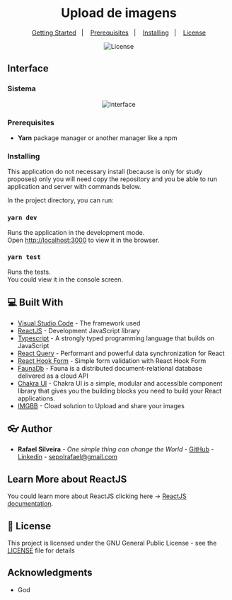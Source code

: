 <h1 align="center">Upload de imagens</h1>

<p align="center">
  <a href="#wrench-getting-started">Getting Started</a>&nbsp;&nbsp;&nbsp;|&nbsp;&nbsp;&nbsp;
  <a href="#prerequisites">Prerequisites</a>&nbsp;&nbsp;&nbsp;|&nbsp;&nbsp;&nbsp;
  <a href="#installing">Installing</a>&nbsp;&nbsp;&nbsp;|&nbsp;&nbsp;&nbsp;
  <a href="#memo-license">License</a>
</p>

<p align="center">
  <img alt="License" src="https://img.shields.io/static/v1?label=license&message=GPL&color=49AA26&labelColor=000000">
</p>

## Interface
### Sistema
<p align="center">
  <img alt="Interface" src="https://user-images.githubusercontent.com/49955909/169671361-db729f06-08e7-40ff-b60b-4c21ffb85c96.png">
</p>

### Prerequisites

* **Yarn** package manager or another manager like a npm

### Installing

This application do not necessary install (because is only for study proposes) only you will need copy the repository and you be able to run application and server with commands below.

In the project directory, you can run:

### `yarn dev`

Runs the application in the development mode.\
Open [http://localhost:3000](http://localhost:3000) to view it in the browser.

### `yarn test`

Runs the tests.\
You could view it in the console screen.
## :computer: Built With

* [Visual Studio Code](https://code.visualstudio.com/docs) - The framework used
* [ReactJS](https://reactjs.org/) - Development JavaScript library
* [Typescript](https://www.typescriptlang.org/) - A strongly typed programming language that builds on JavaScript
* [React Query](https://react-query.tanstack.com/) - Performant and powerful data synchronization for React
* [React Hook Form](https://react-hook-form.com/get-started) - Simple form validation with React Hook Form
* [FaunaDb](https://fauna.com/) - Fauna is a distributed document-relational database delivered as a cloud API
* [Chakra UI](https://chakra-ui.com/guides/first-steps) - Chakra UI is a simple, modular and accessible component library that gives you the building blocks you need to build your React applications.
* [IMGBB](https://imgbb.com/) - Cload solution to Upload and share your images

## :eyeglasses: Author

* **Rafael Silveira** - *One simple thing can change the World* - [GitHub](https://github.com/RafaelLSilveira) - [Linkedin](https://www.linkedin.com/in/rafaellsilveira/) - sepolrafael@gmail.com

## Learn More about ReactJS

You could learn more about ReactJS clicking here -> [ReactJS documentation](https://reactjs.org/docs/getting-started.html).

## :memo: License

This project is licensed under the GNU General Public License - see the [LICENSE](LICENSE) file for details

## Acknowledgments

* God

